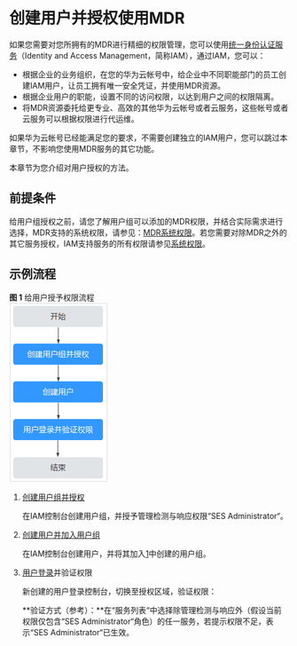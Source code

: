 # 创建用户并授权使用MDR<a name="mdr_01_0022"></a>

如果您需要对您所拥有的MDR进行精细的权限管理，您可以使用[统一身份认证服务](https://support.huaweicloud.com/usermanual-iam/iam_01_0001.html)（Identity and Access Management，简称IAM），通过IAM，您可以：

-   根据企业的业务组织，在您的华为云帐号中，给企业中不同职能部门的员工创建IAM用户，让员工拥有唯一安全凭证，并使用MDR资源。
-   根据企业用户的职能，设置不同的访问权限，以达到用户之间的权限隔离。
-   将MDR资源委托给更专业、高效的其他华为云帐号或者云服务，这些帐号或者云服务可以根据权限进行代运维。

如果华为云帐号已经能满足您的要求，不需要创建独立的IAM用户，您可以跳过本章节，不影响您使用MDR服务的其它功能。

本章节为您介绍对用户授权的方法。

## 前提条件<a name="section185011716103616"></a>

给用户组授权之前，请您了解用户组可以添加的MDR权限，并结合实际需求进行选择，MDR支持的系统权限，请参见：[MDR系统权限](https://support.huaweicloud.com/productdesc-mdr/mdr_01_0006.html#section0)。若您需要对除MDR之外的其它服务授权，IAM支持服务的所有权限请参见[系统权限](https://support.huaweicloud.com/permissions/policy_list.html?product=mdr)。

## 示例流程<a name="section9321550111417"></a>

**图 1**  给用户授予权限流程<a name="fig151171658201514"></a>  
![](figures/给用户授予权限流程.png "给用户授予权限流程")

1.  <a name="li14580191214399"></a>[创建用户组并授权](https://support.huaweicloud.com/usermanual-iam/iam_03_0001.html)

    在IAM控制台创建用户组，并授予管理检测与响应权限“SES Administrator“。

2.  [创建用户并加入用户组](https://support.huaweicloud.com/usermanual-iam/iam_02_0001.html)

    在IAM控制台创建用户，并将其加入[1](#li14580191214399)中创建的用户组。

3.  [用户登录](https://support.huaweicloud.com/usermanual-iam/iam_01_0552.html)并验证权限

    新创建的用户登录控制台，切换至授权区域，验证权限：

    **验证方式（参考）：**在“服务列表“中选择除管理检测与响应外（假设当前权限仅包含“SES Administrator“角色）的任一服务，若提示权限不足，表示“SES Administrator“已生效。


